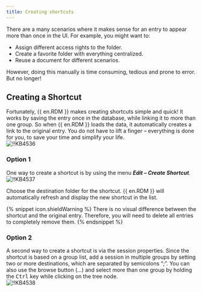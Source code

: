 ```yaml
---
title: Creating shortcuts
---
```

There are a many scenarios where it makes sense for an entry to appear more than once in the UI. For example, you might want to:  

* Assign different access rights to the folder.
* Create a favorite folder with everything centralized.
* Reuse a document for different scenarios.

However, doing this manually is time consuming, tedious and prone to error. But no longer!

## Creating a Shortcut

Fortunately, {{ en.RDM }} makes creating shortcuts simple and quick! It works by saving the entry once in the database, while linking it to more than one group. So when {{ en.RDM }} loads the data, it automatically creates a link to the original entry. You do not have to lift a finger – everything is done for you, to save your time and simplify your life.  
![!!KB4536](https://webdevolutions.azureedge.net/docs/en/kb/KB4536.png)

### Option 1

One way to create a shortcut is by using the menu ***Edit – Create Shortcut***.  
![!!KB4537](https://webdevolutions.azureedge.net/docs/en/kb/KB4537.png)  

Choose the destination folder for the shortcut. {{ en.RDM }} will automatically refresh and display the new shortcut in the list.

{% snippet icon.shieldWarning %}
There is no visual difference between the shortcut and the original entry. Therefore, you will need to delete all entries to completely remove them.
{% endsnippet %}

### Option 2

A second way to create a shortcut is via the session properties. Since the shortcut is based on a group list, add a session in multiple groups by setting two or more destinations, which are separated by semicolons “;”. You can also use the browse button (…) and select more than one group by holding the <kbd>Ctrl</kbd> key while clicking on the tree node.  
![!!KB4538](https://webdevolutions.azureedge.net/docs/en/kb/KB4538.png)
